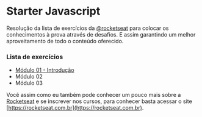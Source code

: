 # Starter Javascript
Resolução da lista de exercícios da [@rocketseat](https://github.com/rocketseat) para colocar os conhecimentos à prova através de desafios. E assim garantindo um melhor aproveitamento de todo o conteúdo oferecido.

### Lista de exercícios
- [Módulo 01 - Introdução](https://github.com/marianaviana/starter-javascript/blob/master/Introdu%C3%A7%C3%A3o/exerciciosIntroducao.pdf)
- Módulo 02
- Módulo 03

Você assim como eu também pode conhecer um pouco mais sobre a [Rocketseat](https://rocketseat.com.br) e se inscrever nos cursos, para conhecer basta acessar o site [https://rocketseat.com.br](https://rocketseat.com.br).